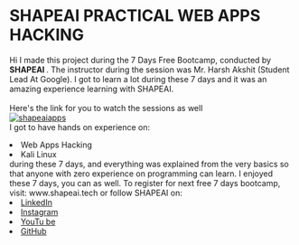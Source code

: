 # SHAPEAI PRACTICAL WEB APPS HACKING
Hi I made this project during the 7 Days Free Bootcamp, conducted by <b> SHAPEAI
</b>.
The instructor during the session was Mr. Harsh Akshit (Student Lead At Google). I got to
learn a lot during these 7 days and it was an amazing experience learning with SHAPEAI.
<br><br>Here's the link for you to watch the sessions as well<br>
<a href="https://www.youtube.com/playlist?list=PLoZMYiIFH4yOLbSfHqKkGmI3uKcuxUQnM">
  ![shapeaiapps](https://user-images.githubusercontent.com/82530706/125964720-966bc881-0bc8-428e-ab22-e42363d67f85.jpg)
</a>
<br>I got to have hands on experience on:
<li>Web Apps Hacking
<li>Kali Linux
<br>during these 7 days, and everything was explained from the very basics so that
anyone with zero experience on programming can learn.
I enjoyed these 7 days, you can as well. To register for next free 7 days bootcamp, visit:
www.shapeai.tech
or follow SHAPEAI on:
<li><a href=
"https://in.linkedin.com/company/shapeai">LinkedIn</a>
<li><a href=
"https://www.instagram.com/shape.ai/?hl=en">Instagram</a>
<li><a
href=
"https://www.youtube.com/channel/UCTUvDLTW9meuDXWcbmISPdA">YouTu
be</a>
<li><a href=
"https://github.com/shapeai">GitHub</a>
